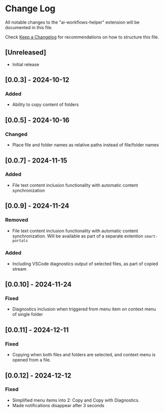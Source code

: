 # Change Log

All notable changes to the "ai-workflows-helper" extension will be documented in this file.

Check [Keep a Changelog](http://keepachangelog.com/) for recommendations on how to structure this file.

## [Unreleased]
- Initial release

## [0.0.3] - 2024-10-12
### Added
- Ability to copy content of folders

## [0.0.5] - 2024-10-16
### Changed
- Place file and folder names as relative paths instead of file/folder names

## [0.0.7] - 2024-11-15
### Added
- File text content inclusion functionality with automatic content synchronization

## [0.0.9] - 2024-11-24
### Removed
- File text content inclusion functionality with automatic content synchronization. Will be available as part of a separate extention `smart-portals`

### Added
- Including VSCode diagnostics output of selected files, as part of copied stream

## [0.0.10] - 2024-11-24
### Fixed
- Diagnostics inclusion when triggered from menu item on context menu of single folder

## [0.0.11] - 2024-12-11
### Fixed
- Copying when both files and folders are selected, and context menu is opened from a file. 

## [0.0.12] - 2024-12-12
### Fixed
- Simplified menu items into 2: Copy and Copy with Diagnostics. 
- Made notifications disappear after 3 seconds